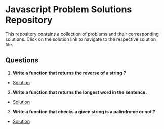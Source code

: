 # Javascript Problem Solutions Repository
 
This repository contains a collection of problems and their corresponding solutions. Click on the solution link to navigate to the respective solution file.

## Questions

1. **Write a function that returns the reverse of a string ?**
- [Solution](./reverseString.js)

2. **Write a function that returns the longest word in the sentence.**
- [Solution](./longestWord.js)

3. **Write a function that checks a given string is a palindrome or not ?**
- [Solution](./palindrome.js)

